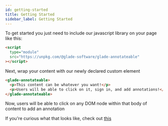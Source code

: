 ```yaml
---
id: getting-started
title: Getting Started
sidebar_label: Getting Started
---
```


To get started you just need to include our javascript library on your page like this:

```html
<script
  type="module"
  src="https://unpkg.com/@glade-software/glade-annotateable"
></script>
```

Next, wrap your content with our newly declared custom element

```html
<glade-annotateable>
  <p>This content can be whatever you want!</p>
  <p>Users will be able to click on it, sign in, and add annotations!</p>
</glade-annotateable>
```

Now, users will be able to click on any DOM node within that body of content to add an annotation

If you're curious what that looks like, check out [this](https://demos.glade.app/docs-example)
